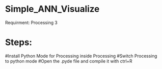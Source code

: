 # Simple_ANN_Visualize
Requirment:
  Processing 3
# Steps:
  #Install Python Mode for Processing inside Processing
  #Switch Processing to python mode
  #Open the .pyde file and compile it with ctrl+R
  
